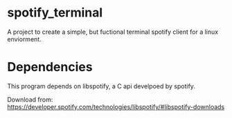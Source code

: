 spotify_terminal
================
A project to create a simple, but fuctional terminal spotify client for a linux enviorment. 

Dependencies
============
This program depends on libspotify, a C api develpoed by spotify.

Download from: https://developer.spotify.com/technologies/libspotify/#libspotify-downloads

